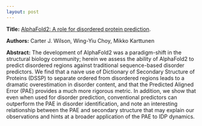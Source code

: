 ```yaml
---
layout: post
---
```


<b>Title:</b>
<a href="https://doi.org/10.1101/2021.09.27.461910">AlphaFold2: A role for disordered protein prediction</a>.

<b>Authors:</b>
Carter J. Wilson, Wing-Yiu Choy, Mikko Karttunen

<b>Abstract:</b>
The development of AlphaFold2 was a paradigm-shift in the structural biology community; herein we assess the ability of AlphaFold2 to predict disordered regions against traditional sequence-based disorder predictors. We find that a naive use of Dictionary of Secondary Structure of Proteins (DSSP) to separate ordered from disordered regions leads to a dramatic overestimation in disorder content, and that the Predicted Aligned Error (PAE) provides a much more rigorous metric. In addition, we show that even when used for disorder prediction, conventional predictors can outperform the PAE in disorder identification, and note an interesting relationship between the PAE and secondary structure that may explain our observations and hints at a broader application of the PAE to IDP dynamics.

